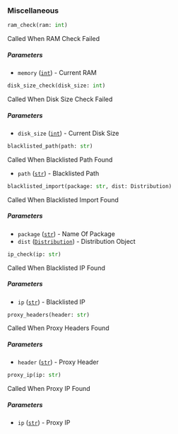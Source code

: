 ### Miscellaneous

```py
ram_check(ram: int)
```

Called When RAM Check Failed

##### Parameters

- `memory` ([`int`](https://docs.python.org/3/library/stdtypes.html#typesnumeric)) - Current RAM 
  
```py
disk_size_check(disk_size: int)
```

Called When Disk Size Check Failed

##### Parameters

- `disk_size` ([`int`](https://docs.python.org/3/library/stdtypes.html#typesnumeric)) - Current Disk Size


```py
blacklisted_path(path: str)
```

Called When Blacklisted Path Found

- `path` ([`str`](https://docs.python.org/3/library/stdtypes.html#str)) - Blacklisted Path

```py
blacklisted_import(package: str, dist: Distribution)
```

Called When Blacklisted Import Found

##### Parameters

- `package` ([`str`](https://docs.python.org/3/library/stdtypes.html#str)) - Name Of Package
- `dist` ([`Distribution`](https://setuptools.pypa.io/en/latest/pkg_resources.html#distribution-objects)) - Distribution Object

```py
ip_check(ip: str)
```

Called When Blacklisted IP Found

##### Parameters

- `ip` ([`str`](https://docs.python.org/3/library/stdtypes.html#str)) - Blacklisted IP

```py
proxy_headers(header: str)
```

Called When Proxy Headers Found

##### Parameters

- `header` ([`str`](https://docs.python.org/3/library/stdtypes.html#str)) - Proxy Header

```py
proxy_ip(ip: str)
```

Called When Proxy IP Found

##### Parameters

- `ip` ([`str`](https://docs.python.org/3/library/stdtypes.html#str)) - Proxy IP

